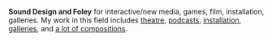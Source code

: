 ---
---
**Sound Design and Foley** for interactive/new media, games, film, installation, galleries. My work in this field includes [theatre](https://www.stagewhispers.com.au/reviews/wittenberg), [podcasts](https://teaandaac.com), [installation](https://umsu.unimelb.edu.au/troika/), [galleries](https://www.australianmusiccentre.com.au/event/for-i-have-learned-to-look-on-nature), and [a lot of compositions](https://www.vgiles.net/works/). 